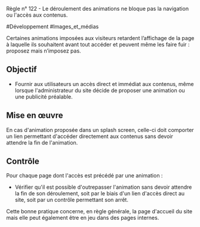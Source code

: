 
Règle n° 122  - Le déroulement des animations ne bloque pas la navigation ou l'accès aux contenus.

#Développement #Images_et_médias

Certaines animations imposées aux visiteurs retardent l’affichage de la page à laquelle ils souhaitent avant tout accéder et peuvent même les faire fuir : proposez mais n’imposez pas.

Objectif
--------

*   Fournir aux utilisateurs un accès direct et immédiat aux contenus, même lorsque l'administrateur du site décide de proposer une animation ou une publicité préalable.

Mise en œuvre
-------------

En cas d'animation proposée dans un splash screen, celle-ci doit comporter un lien permettant d'accéder directement aux contenus sans devoir attendre la fin de l'animation.

Contrôle
--------

Pour chaque page dont l'accès est précédé par une animation :

*   Vérifier qu'il est possible d'outrepasser l'animation sans devoir attendre la fin de son déroulement, soit par le biais d'un lien d'accès direct au site, soit par un contrôle permettant son arrêt.

Cette bonne pratique concerne, en règle générale, la page d'accueil du site mais elle peut également être en jeu dans des pages internes.
